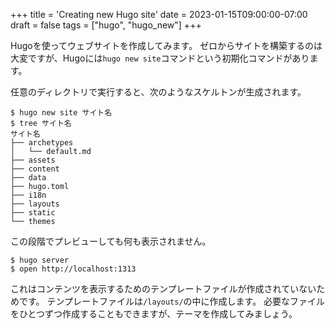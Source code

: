 +++
title = 'Creating new Hugo site'
date = 2023-01-15T09:00:00-07:00
draft = false
tags = ["hugo", "hugo_new"]
+++

Hugoを使ってウェブサイトを作成してみます。
ゼロからサイトを構築するのは大変ですが、Hugoには``hugo new site``コマンドという初期化コマンドがあります。

任意のディレクトリで実行すると、次のようなスケルトンが生成されます。

```console
$ hugo new site サイト名
$ tree サイト名
サイト名
├── archetypes
│   └── default.md
├── assets
├── content
├── data
├── hugo.toml
├── i18n
├── layouts
├── static
└── themes
```

この段階でプレビューしても何も表示されません。

```console
$ hugo server
$ open http://localhost:1313
```

これはコンテンツを表示するためのテンプレートファイルが作成されていないためです。
テンプレートファイルは``/layouts/``の中に作成します。
必要なファイルをひとつずつ作成することもできますが、テーマを作成してみましょう。
